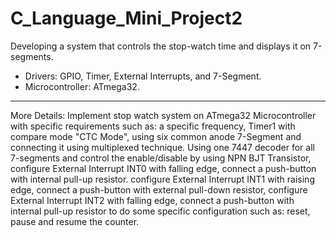 # C_Language_Mini_Project2
 Developing a system that controls the stop-watch time and displays it on 7-segments.
- Drivers: GPIO, Timer, External Interrupts, and 7-Segment.
- Microcontroller: ATmega32.
 ----------------------------
 
 More Details:
 Implement stop watch system on ATmega32 Microcontroller with specific requirements such as: a specific frequency, Timer1 with compare mode "CTC Mode", using six common anode 7-Segment and connecting it using multiplexed technique. Using one 7447 decoder for all 7-segments and control the enable/disable by using NPN BJT Transistor, configure External Interrupt INT0 with falling edge, connect a push-button with internal pull-up resistor. configure External Interrupt INT1 with raising edge, connect a push-button with external pull-down resistor, configure External Interrupt INT2 with falling edge, connect a push-button with internal pull-up resistor to do some specific configuration such as: reset, pause and resume the counter.  
